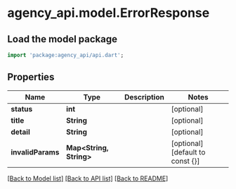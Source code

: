 # agency_api.model.ErrorResponse

## Load the model package
```dart
import 'package:agency_api/api.dart';
```

## Properties
Name | Type | Description | Notes
------------ | ------------- | ------------- | -------------
**status** | **int** |  | [optional] 
**title** | **String** |  | [optional] 
**detail** | **String** |  | [optional] 
**invalidParams** | **Map<String, String>** |  | [optional] [default to const {}]

[[Back to Model list]](../README.md#documentation-for-models) [[Back to API list]](../README.md#documentation-for-api-endpoints) [[Back to README]](../README.md)


